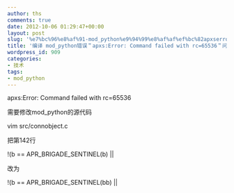 ```yaml
---
author: ths
comments: true
date: 2012-10-06 01:29:47+00:00
layout: post
slug: '%e7%bc%96%e8%af%91-mod_python%e9%94%99%e8%af%af%ef%bc%82apxserror-command-failed-with-rc65536%ef%bc%82%e9%97%ae%e9%a2%98%e7%9a%84%e8%a7%a3%e5%86%b3'
title: '编译 mod_python错误＂apxs:Error: Command failed with rc=65536＂问题的解决'
wordpress_id: 909
categories:
- 技术
tags:
- mod_python
---
```


apxs:Error: Command failed with rc=65536





需要修改mod_python的源代码





vim src/connobject.c





把第142行





!(b == APR_BRIGADE_SENTINEL(b) ||





改为





!(b == APR_BRIGADE_SENTINEL(bb) ||



